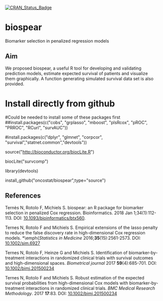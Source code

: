 [![CRAN_Status_Badge](https://www.r-pkg.org/badges/version/biospear)](https://cran.r-project.org/package=biospear)

# biospear
Biomarker selection in penalized regression models

## Aim
We proposed biospear, a useful R tool for developing and validating prediction models, estimate expected survival of patients and visualize them graphically. A function generating simulated survival data set is also provided.

# Install directly from github
#Could be needed to install some of these packages first
##install.packages(c("cobs", "grplasso", "mboost", "plsRcox", "pROC", "PRROC", "RCurl", "survAUC"))

#install.packages(c("dplyr", "glmnet", "corpcor", "survival","statnet.common","devtools"))

source("http://bioconductor.org/biocLite.R")

biocLite("survcomp")

library(devtools)

install_github("oncostat/biospear",type="source")


## References
Ternès N, Rotolo F, Michiels S. biospear: an R package for biomarker selection in penalized Cox regression. Bioinformatics. 2018 Jan 1;34(1):112-113. 
DOI: [10.1093/bioinformatics/btx560](http://dx.doi.org/10.1093/bioinformatics/btx560).

Ternes N, Rotolo F and Michiels S.
Empirical extensions of the lasso penalty to reduce 
the false discovery rate in high-dimensional Cox regression models.
*\emph{*Statistics in Medicine* 2016;**35**(15):2561-2573.
DOI: [10.1002/sim.6927](http://dx.doi.org/10.1002/sim.6927)

Ternes N, Rotolo F, Heinze G and Michiels S.
Identification of biomarker-by-treatment interactions in randomized
clinical trials with survival outcomes and high-dimensional spaces.
*Biometrical journal* 2017 **59**(4):685-701.
DOI: [10.1002/bimj.201500234](http://dx.doi.org/10.1002/bimj.201500234)

Ternes N, Rotolo F and Michiels S.
Robust estimation of the expected survival probabilities from high-dimensional Cox models with biomarker-by-treatment interactions in randomized clinical trials.
*BMC Medical Research Methodology*. 2017 **17**:83.
DOI: [10.1002/bimj.201500234](http://dx.doi.org/10.1186/s12874-017-0354-0)

